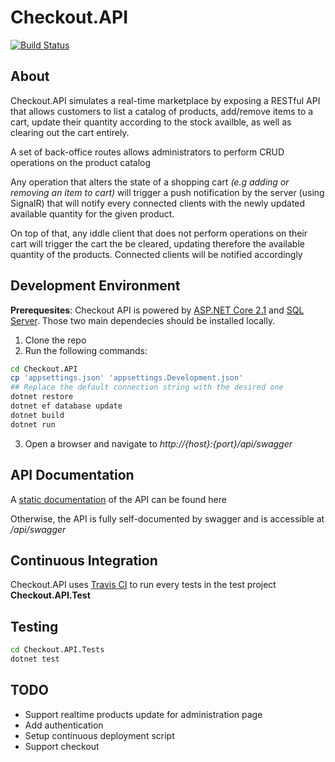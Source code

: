 # Checkout.API
[![Build Status](https://travis-ci.org/PierreRoudaut/checkout-api.svg?branch=master)](https://travis-ci.org/PierreRoudaut/checkout-api)

## About
Checkout.API simulates a real-time marketplace by exposing a RESTful API that allows customers to list a catalog of products, add/remove items to a cart, update their quantity according to the stock availble, as well as clearing out the cart entirely.

A set of back-office routes allows administrators to perform CRUD operations on the product catalog

Any operation that alters the state of a shopping cart  _(e.g adding or removing an item to cart)_ will trigger a push notification by the server (using SignalR) that will notify every connected clients with the newly updated available quantity for the given product.

On top of that, any iddle client that does not perform operations on their cart will trigger the cart the be cleared, updating therefore the available quantity of the products. Connected clients will be notified accordingly

## Development Environment

__Prerequesites__: Checkout API is powered by [ASP.NET Core 2.1](https://www.microsoft.com/net/download) and [SQL Server](https://www.microsoft.com/en-us/sql-server/). Those two main dependecies should be installed locally.

1. Clone the repo
2. Run the following commands:
```bash
cd Checkout.API
cp 'appsettings.json' 'appsettings.Development.json'
## Replace the default connection string with the desired one
dotnet restore
dotnet ef database update
dotnet build
dotnet run
```
3. Open a browser and navigate to _http://{host}:{port}/api/swagger_


## API Documentation

A [static documentation](swagger.md) of the API can be found here

Otherwise, the API is fully self-documented by swagger and is accessible at _/api/swagger_ 

## Continuous Integration

Checkout.API uses [Travis CI](https://travis-ci.org/) to run every tests in the test project __Checkout.API.Test__

## Testing

```bash
cd Checkout.API.Tests
dotnet test
```

## TODO

 - Support realtime products update for administration page
 - Add authentication
 - Setup continuous deployment script
 - Support checkout